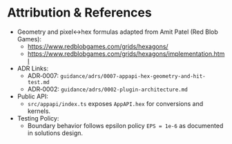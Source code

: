 # Attribution & References

- Geometry and pixel↔hex formulas adapted from Amit Patel (Red Blob Games):
  - https://www.redblobgames.com/grids/hexagons/
  - https://www.redblobgames.com/grids/hexagons/implementation.html
- ADR Links:
  - ADR‑0007: `guidance/adrs/0007-appapi-hex-geometry-and-hit-test.md`
  - ADR‑0002: `guidance/adrs/0002-plugin-architecture.md`
- Public API:
  - `src/appapi/index.ts` exposes `AppAPI.hex` for conversions and kernels.
- Testing Policy:
  - Boundary behavior follows epsilon policy `EPS = 1e-6` as documented in solutions design.
